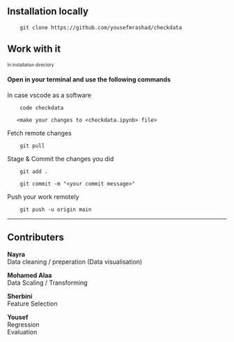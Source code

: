 ## Installation locally
```
    git clone https://github.com/yousefmrashad/checkdata
```    
## Work with it
<font size="1">In installation directory</font>
#### Open in your terminal and use the following commands
<font siz="1">In case vscode as a software</font>
``` 
    code checkdata
```       
```    
   <make your changes to <checkdata.ipynb> file>
```    
Fetch remote changes
```    
    git pull
```    
Stage & Commit the changes you did
```    
    git add . 
```    
```    
    git commit -m "<your commit message>"
```     
Push your work remotely  
```    
    git push -u origin main 
```
--- 
## Contributers
**Nayra**\
Data cleaning / preperation
(Data visualisation)

**Mohamed Alaa**\
Data Scaling / Transforming

**Sherbini**\
Feature Selection

**Yousef**\
Regression\
Evaluation
